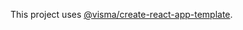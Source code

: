 This project uses [@visma/create-react-app-template](https://www.npmjs.com/package/@visma/create-react-app-template).
